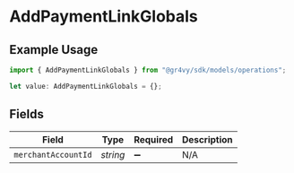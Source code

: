 # AddPaymentLinkGlobals

## Example Usage

```typescript
import { AddPaymentLinkGlobals } from "@gr4vy/sdk/models/operations";

let value: AddPaymentLinkGlobals = {};
```

## Fields

| Field               | Type                | Required            | Description         |
| ------------------- | ------------------- | ------------------- | ------------------- |
| `merchantAccountId` | *string*            | :heavy_minus_sign:  | N/A                 |